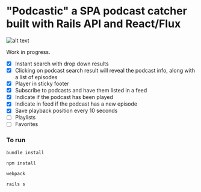 # "Podcastic" a SPA podcast catcher built with Rails API and React/Flux

![alt text](https://res.cloudinary.com/loren/image/upload/v1454432101/podtastic_qqqi8j.jpg)

Work in progress.

- [x] Instant search with drop down results
- [x] Clicking on podcast search result will reveal the podcast info, along with a list of episodes
- [x] Player in sticky footer
- [x] Subscribe to podcasts and have them listed in a feed
- [x] Indicate if the podcast has been played
- [x] Indicate in feed if the podcast has a new episode
- [x] Save playback position every 10 seconds
- [ ] Playlists
- [ ] Favorites

### To run
`bundle install`

`npm install`

`webpack`

`rails s`
